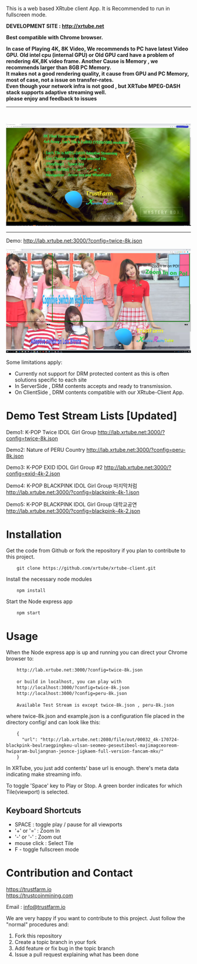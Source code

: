 This is a web based XRtube client App. It is Recommended to run in fullscreen mode.

**DEVELOPMENT SITE : http://xrtube.net**


**Best compatible with Chrome browser.**

**In case of Playing 4K, 8K Video, We recommends to PC have latest Video GPU.
Old intel cpu (internal GPU) or Old GPU card have a problem of rendering 4K,8K video frame.
Another Cause is Memory , we recommends larger than 8GB PC Memory.<br>
It makes not a good rendering quality, it cause from GPU and PC Memory, most of case, not a issue on transfer-rates.<br>
Even though your network infra is not good , but XRTube MPEG-DASH stack supports adaptive streaming well. <br>
please enjoy and feedback to issues**
<br>
<hr>
<br>

![](xrtube-peru1-8k.jpg)

<hr>

Demo: http://lab.xrtube.net:3000/?config=twice-8k.json


![](xrtube-twice-poi.jpg)

Some limitations apply:

- Currently not support for DRM protected content as this is often solutions specific to each site
- In ServerSide , DRM contents accepts and ready to transmission.
- On ClientSide , DRM contents compatible with our XRtube-Client App.

# Demo Test Stream Lists [Updated]

Demo1: K-POP Twice IDOL Girl Group
    http://lab.xrtube.net:3000/?config=twice-8k.json

Demo2: Nature of PERU Country 
    http://lab.xrtube.net:3000/?config=peru-8k.json

Demo3: K-POP EXID IDOL Girl Group #2
    http://lab.xrtube.net:3000/?config=exid-4k-2.json

Demo4: K-POP BLACKPINK IDOL Girl Group 마지막처럼
    http://lab.xrtube.net:3000/?config=blackpink-4k-1.json 

Demo5: K-POP BLACKPINK IDOL Girl Group 대학교공연 
    http://lab.xrtube.net:3000/?config=blackpink-4k-2.json 


# Installation

Get the code from Github or fork the repository if you plan to contribute to this project.

		git clone https://github.com/xrtube/xrtube-client.git
		
Install the necessary node modules

		npm install
		
Start the Node express app

		npm start
		
# Usage

When the Node express app is up and running you can direct your Chrome browser to:

		http://lab.xrtube.net:3000/?config=twice-8k.json
		
		or build in localhost, you can play with 
		http://localhost:3000/?config=twice-8k.json
		http://localhost:3000/?config=peru-8k.json
		
		Available Test Stream is except twice-8k.json , peru-8k.json
		
where twice-8k.json and example.json is a configuration file placed in the directory config/ and can look like this:

		{
		  "url": "http://lab.xrtube.net:2080/file/out/00032_4k-170724-blackpink-beulraegpingkeu-ulsan-seomeo-peseutibeol-majimagceoreom-hwiparam-buljangnan-jeonce-jigkaem-full-version-fancam-mkv/"
		}

In XRTube, you just add contents' base url is enough.
there's meta data indicating make streaming info.


To toggle 'Space' key to Play or Stop. A green border indicates for which Tile(viewport) is selected. 


## Keyboard Shortcuts
- SPACE     : toggle play / pause for all viewports
- '+' or '=' : Zoom In
- '-' or '-' : Zoom out
- mouse click : Select Tile
- F - toggle fullscreen mode
		
# Contribution and Contact

https://trustfarm.io <br>
https://trustcoinmining.com <br>

Email : info@trustfarm.io

We are very happy if you want to contribute to this project. Just follow the "normal" procedures and:

1. Fork this repository
2. Create a topic branch in your fork
3. Add feature or fix bug in the topic branch
4. Issue a pull request explaining what has been done

